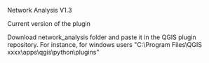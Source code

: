 Network Analysis V1.3

Current version of the plugin

Download network_analysis folder and paste it in the QGIS plugin repository. For instance, for windows users "C:\Program Files\QGIS xxxx\apps\qgis\python\plugins\"
